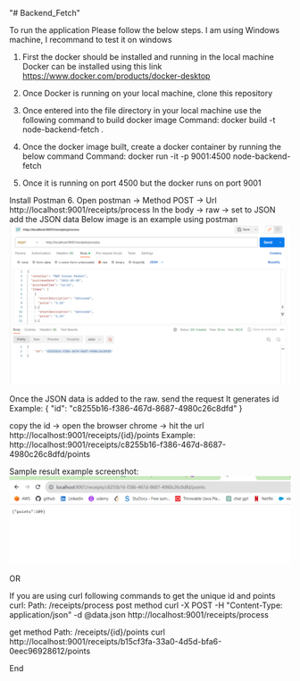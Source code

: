"# Backend_Fetch" 

To run the application Please follow the below steps.
I am using Windows machine, I recommand to test it on windows

1. First the docker should be installed and running in the local machine
Docker can be installed using this link https://www.docker.com/products/docker-desktop

2. Once Docker is running on your local machine, clone this repository
3. Once entered into the file directory in your local machine use the following command to build docker image
Command: docker build -t node-backend-fetch .
4. Once the docker image built, create a docker container by running the below command
Command: docker run -it -p 9001:4500 node-backend-fetch

5. Once it is running on port 4500 but the docker runs on port 9001

Install Postman
6. Open postman -> Method POST -> Url http://localhost:9001/receipts/process
In the body -> raw -> set to JSON add the JSON data
Below image is an example using postman
![Alt text](image.png)

Once the JSON data is added to the raw. send the request
It generates id
Example: 
{
    "id": "c8255b16-f386-467d-8687-4980c26c8dfd"
}

copy the id -> open the browser chrome -> hit the url http://localhost:9001/receipts/{id}/points
Example:
http://localhost:9001/receipts/c8255b16-f386-467d-8687-4980c26c8dfd/points

Sample result example screenshot:
![Alt text](image-1.png)

OR

If you are using curl following commands to get the unique id and points
curl:
Path: /receipts/process
post method
curl -X POST -H "Content-Type: application/json" -d @data.json http://localhost:9001/receipts/process

get method
Path: /receipts/{id}/points
curl http://localhost:9001/receipts/b15cf3fa-33a0-4d5d-bfa6-0eec96928612/points

End
